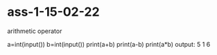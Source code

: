 # ass-1-15-02-22
arithmetic operator

 a=int(input())
 b=int(input())
 print(a+b)
 print(a-b)
 print(a*b)
 output:
 5
 1
 6
    
    
    
    


    
